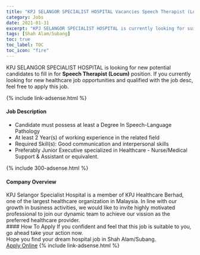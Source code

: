 ```yaml
---
title: "KPJ SELANGOR SPECIALIST HOSPITAL Vacancies Speech Therapist (Locum)" 
category: Jobs 
date: 2021-01-31 
excerpt: "KPJ SELANGOR SPECIALIST HOSPITAL is currently looking for suitable person to fill in the Speech Therapist (Locum) which positioned at Shah Alam/Subang" 
tags: [Shah Alam/Subang] 
toc: true 
toc_label: TOC 
toc_icon: "fire" 
--- 
```


<p>KPJ SELANGOR SPECIALIST HOSPITAL is looking for new potential candidates to fill in for <b>Speech Therapist (Locum)</b> position. If you currently looking for new healthcare job opportunities and qualified with the job desc, feel free to apply this job.
</p>{% include link-adsense.html %} 
<div><div><h4>Job Description</h4></div><div><div><span><div><ul><li>Candidate must possess at least a Degree In Speech-Language Pathology</li><li>At least 2 Year(s) of working experience in the related field</li><li>Required Skill(s): Good communication and interpersonal skills</li><li>Preferably Junior Executive specialized in Healthcare - Nurse/Medical Support &amp; Assistant or equivalent.</li></ul></div></span></div></div></div> 
{% include 300-adsense.html %} 
<div><div><h4>Company Overview</h4></div><div><div><span><div><div>KPJ Selangor Specialist Hospital is a member of KPJ Healthcare Berhad, one of the largest healthcare organization in Malaysia. In line with our growth in business activities, we would like to invite highly motivated professional to join our dynamic team to achieve our vission as the preferred healthcare provider.</div></div></span></div></div></div> 
#### How To Apply 
If you confident and feel that this job is suitable to you, go ahead take your action now. <br/> 
Hope you find your dream hospital job in Shah Alam/Subang. <br/> 
<a href="https://www.jobstreet.com.my/en/job/speech-therapist-locum-4464220?jobId=jobstreet-my-job-4464220&sectionRank=6&token=0~84b5a290-f1ed-475f-984b-6bad7172f669&fr=SRP%20View%20In%20New%20Ta" class="btn btn--warning" target="_blank" rel="nofollow noopenner">Apply Online</a> 
{% include link-adsense.html %} 